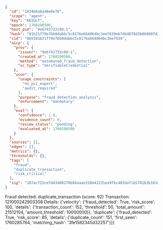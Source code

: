 ```json
{
  "id": "1834b6a8a48e0e70",
  "scope": "agent",
  "key": "RESULT",
  "epoch": 1760290506,
  "host_pid": "9e6742732c60:1",
  "hash": "01b21f79e7bb8dabbc5c8176a664064bc3eef639eb7db4878d3b869607d2bcbf",
  "cid": "QmV101b21f79e7bb8dabbc5c8176a664064bc3eef639",
  "aicp": {
    "prov": {
      "issuer": "9e6742732c60:1",
      "created_at": 1760290506,
      "method": "automated_fraud_detection",
      "vc_type": "VerifiableCredential"
    },
    "ucon": {
      "usage_constraints": [
        "no_pii_export",
        "audit_required"
      ],
      "purpose": "fraud_detection_analysis",
      "enforcement": "mandatory"
    },
    "eval": {
      "confidence": 1.0,
      "evidence_count": 0,
      "review_status": "pending",
      "evaluated_at": 1760290506
    }
  },
  "sources": [],
  "edges": [],
  "metrics": {},
  "thresholds": {},
  "tags": [
    "fraud",
    "duplicate_transaction",
    "risk_critical"
  ],
  "sig": "107acf15cefd43408276b84aaae310e42231ea97bc483daf1b5701b3b183cb29"
}
```

Fraud detected: duplicate_transaction (score: 92)
Transaction: 121000242903308
Details: {'velocity': {'fraud_detected': True, 'risk_score': 100, 'details': {'transaction_count': 152, 'threshold': 50, 'total_amount': 21512104, 'amount_threshold': 10000000}}, 'duplicate': {'fraud_detected': True, 'risk_score': 85, 'details': {'duplicate_count': 151, 'first_seen': 1760285764, 'matching_hash': '3fe1582345d32257'}}}